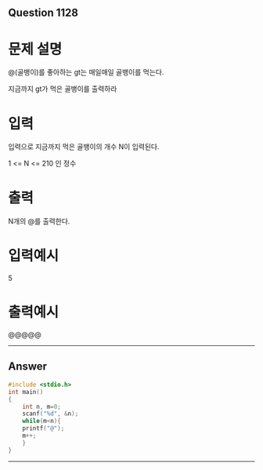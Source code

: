 Question 1128
------------------------
# 문제 설명
@(골뱅이)를 좋아하는 gt는 매일매일 골뱅이를 먹는다.

지금까지 gt가 먹은 골뱅이를 출력하라

 

# 입력
입력으로 지금까지 먹은 골뱅이의 개수 N이 입력된다.

1 <= N <= 210 인 정수

# 출력
N개의 @를 출력한다.

# 입력예시
5
# 출력예시
@@@@@

------------------------
Answer
------------------------
```cpp
#include <stdio.h>
int main()
{
    int n, m=0;
    scanf("%d", &n);
    while(m<n){
    printf("@");
    m++;
    }
}
```
------------------------
